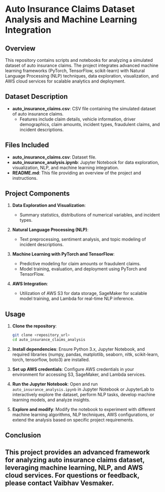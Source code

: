 

# Auto Insurance Claims Dataset Analysis and Machine Learning Integration

## Overview
This repository contains scripts and notebooks for analyzing a simulated dataset of auto insurance claims. The project integrates advanced machine learning frameworks (PyTorch, TensorFlow, scikit-learn) with Natural Language Processing (NLP) techniques, data exploration, visualization, and AWS cloud services for scalable analytics and deployment.

## Dataset Description
- **auto_insurance_claims.csv**: CSV file containing the simulated dataset of auto insurance claims.
  - Features include claim details, vehicle information, driver demographics, claim amounts, incident types, fraudulent claims, and incident descriptions.

## Files Included
- **auto_insurance_claims.csv**: Dataset file.
- **auto_insurance_analysis.ipynb**: Jupyter Notebook for data exploration, visualization, NLP, and machine learning integration.
- **README.md**: This file providing an overview of the project and instructions.

## Project Components
1. **Data Exploration and Visualization**:
   - Summary statistics, distributions of numerical variables, and incident types.
   
2. **Natural Language Processing (NLP)**:
   - Text preprocessing, sentiment analysis, and topic modeling of incident descriptions.
   
3. **Machine Learning with PyTorch and TensorFlow**:
   - Predictive modeling for claim amounts or fraudulent claims.
   - Model training, evaluation, and deployment using PyTorch and TensorFlow.

4. **AWS Integration**:
   - Utilization of AWS S3 for data storage, SageMaker for scalable model training, and Lambda for real-time NLP inference.

## Usage
1. **Clone the repository**:
   ```bash
   git clone <repository_url>
   cd auto_insurance_claims_analysis
   ```

2. **Install dependencies**:
   Ensure Python 3.x, Jupyter Notebook, and required libraries (numpy, pandas, matplotlib, seaborn, nltk, scikit-learn, torch, tensorflow, boto3) are installed.

3. **Set up AWS credentials**:
   Configure AWS credentials in your environment for accessing S3, SageMaker, and Lambda services.

4. **Run the Jupyter Notebook**:
   Open and run `auto_insurance_analysis.ipynb` in Jupyter Notebook or JupyterLab to interactively explore the dataset, perform NLP tasks, develop machine learning models, and analyze insights.

5. **Explore and modify**:
   Modify the notebook to experiment with different machine learning algorithms, NLP techniques, AWS configurations, or extend the analysis based on specific project requirements.

## Conclusion
This project provides an advanced framework for analyzing auto insurance claims dataset, leveraging machine learning, NLP, and AWS cloud services. For questions or feedback, please contact Vaibhav Vesmaker.
---

